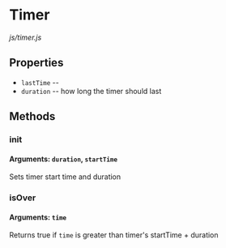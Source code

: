 Timer
=====
*js/timer.js*

Properties
----------
* `lastTime` -- 
* `duration` -- how long the timer should last

Methods
-------
### init
#### Arguments: `duration`, `startTime`
Sets timer start time and duration


### isOver
#### Arguments: `time`
Returns true if `time` is greater than timer's startTime + duration